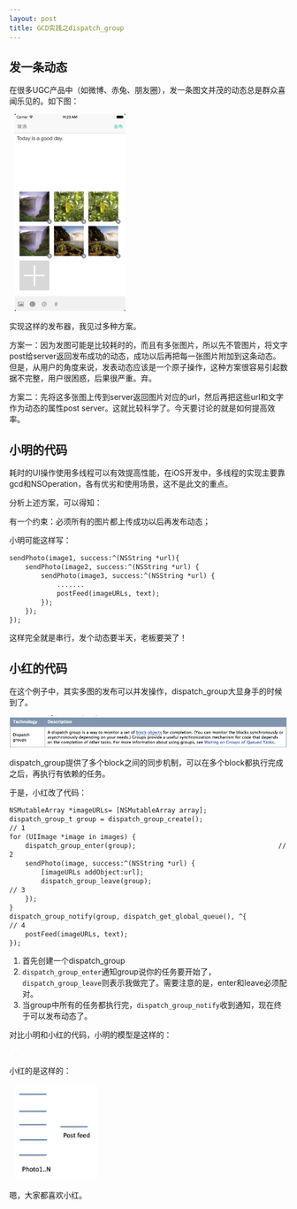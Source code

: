```yaml
---
layout: post
title: GCD实践之dispatch_group 
---
```



## 发一条动态

在很多UGC产品中（如微博、赤兔、朋友圈），发一条图文并茂的动态总是群众喜闻乐见的。如下图：

<img src="https://raw.githubusercontent.com/liaojinxing/liaojinxing.github.io/master/ScreenShot/post_feed.png" alt="发布动态" width="200px" hspace="10"/>

实现这样的发布器，我见过多种方案。

方案一：因为发图可能是比较耗时的，而且有多张图片，所以先不管图片，将文字post给server返回发布成功的动态，成功以后再把每一张图片附加到这条动态。但是，从用户的角度来说，发表动态应该是一个原子操作，这种方案很容易引起数据不完整，用户很困惑，后果很严重。弃。

方案二：先将这多张图上传到server返回图片对应的url，然后再把这些url和文字作为动态的属性post server。这就比较科学了。今天要讨论的就是如何提高效率。

## 小明的代码
耗时的UI操作使用多线程可以有效提高性能，在iOS开发中，多线程的实现主要靠gcd和NSOperation，各有优劣和使用场景，这不是此文的重点。

分析上述方案，可以得知：

有一个约束：必须所有的图片都上传成功以后再发布动态；

小明可能这样写：

```
sendPhoto(image1, success:^(NSString *url){
    sendPhoto(image2, success:^(NSString *url) {
       	sendPhoto(image3, success:^(NSString *url) {
            .......
            postFeed(imageURLs, text);
        });
    });
});
```

这样完全就是串行，发个动态要半天，老板要哭了！

## 小红的代码

在这个例子中，其实多图的发布可以并发操作，dispatch_group大显身手的时候到了。

![Smaller icon](https://raw.githubusercontent.com/liaojinxing/liaojinxing.github.io/master/ScreenShot/dev_apple_dispatch_group.png "dispatch_group")

dispatch_group提供了多个block之间的同步机制，可以在多个block都执行完成之后，再执行有依赖的任务。

于是，小红改了代码：

```
NSMutableArray *imageURLs= [NSMutableArray array];
dispatch_group_t group = dispatch_group_create();                    // 1
for (UIImage *image in images) {
    dispatch_group_enter(group);                                    // 2
    sendPhoto(image, success:^(NSString *url) {
        [imageURLs addObject:url];
        dispatch_group_leave(group);                                 // 3
    });
}
dispatch_group_notify(group, dispatch_get_global_queue(), ^{         // 4
    postFeed(imageURLs, text);
});
```

1. 首先创建一个dispatch_group
2. `dispatch_group_enter`通知group说你的任务要开始了，`dispatch_group_leave`则表示我做完了。需要注意的是，enter和leave必须配对。
3. 当group中所有的任务都执行完，`dispatch_group_notify`收到通知，现在终于可以发布动态了。

对比小明和小红的代码，小明的模型是这样的：

<img src="https://raw.githubusercontent.com/liaojinxing/liaojinxing.github.io/master/ScreenShot/xiaoming_dispatch_group_model.png" alt="小明的代码" width="4jjjjjjjj00px" hspace="10"/>

小红的是这样的：

<img src="https://raw.githubusercontent.com/liaojinxing/liaojinxing.github.io/master/ScreenShot/xiaohong_dispatch_group_model.png" alt="小红的代码" width="150px" hspace="10"/>

嗯，大家都喜欢小红。
